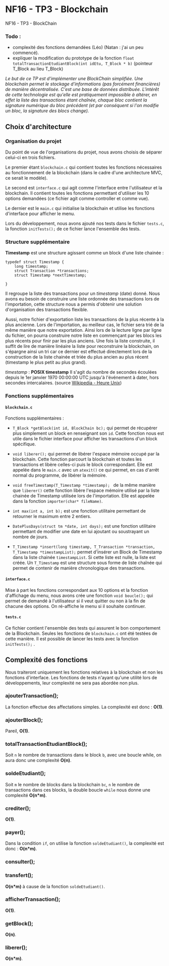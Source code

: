 # NF16 - TP3 - Blockchain
NF16 - TP3 - BlockChain

### Todo :
- complexité des fonctions demandées (Léo) (Natan : j'ai un peu commencé).
- expliquer la modification du prototype de la fonction `float totalTransactionEtudiantBlock(int idEtu, T_Block * b)` (pointeur T_Block au lieu T_Block)

_Le but de ce TP est d'implémenter une BlockChain simplifiée. Une blockchain permet le stockage d'informations (pas forcément financières) de manière décentralisée. C'est une base de données distribuée. L'intérêt de cette technologie est qu'elle est pratiquement impossible à altérer, en effet la liste des transactions étant chaînée, chaque bloc contient la signature numérique du bloc précédent (et par conséquent si l'on modifie un bloc, la signature des blocs change)._

## Choix d'architecture

### Organisation du projet
Du point de vue de l'organisations du projet, nous avons choisis de séparer celui-ci en trois fichiers. 

Le premier étant `blockchain.c` qui contient toutes les fonctions nécessaires au fonctionnement de la blockchain (dans le cadre d'une architecture MVC, ce serait le modèle).

Le second est `interface.c` qui agit comme l'interface entre l'utilisateur et la blockchain. Il contient toutes les fonctions permettant d'utiliser les 10 options demandées (ce fichier agit comme controller et comme vue).

Le dernier est le `main.c`  qui initialise la blockchain et utilise les fonctions d'interface pour afficher le menu.

Lors du développement, nous avons ajouté nos tests dans le fichier `tests.c`, la fonction `initTests();` de ce fichier lance l'ensemble des tests.

### Structure supplémentaire

**Timestamp** est une structure agissant comme un block d'une liste chainée :
```
typedef struct Timestamp {
    long timestamp;
    struct Transaction *transactions;
    struct Timestamp *nextTimestamp;

}
```
Il regroupe la liste des transactions pour un _timestamp_ (date) donné. Nous avons eu besoin de construire une liste ordonnée des transactions lors de l'importation, cette structure nous a permis d'obtenir une solution d'organisation des transactions flexible.

Aussi, notre fichier d'exportation liste les transactions de la plus récente à la plus ancienne. Lors de l'importation, au meilleur cas, le fichier sera trié de la même manière que notre exportation.
Ainsi lors de la lecture ligne par ligne du fichier, on pourra construire notre liste en commençant par les blocs les plus récents pour finir par les plus anciens.
Une fois la liste construite, il suffit de lire de manière linéaire la liste pour reconstruire la blockchain, on s'épargne ainsi un tri car ce dernier est effectué directement lors de la construction de la liste chainée et triée du plus ancien au plus récent (timestamp le plus petit au plus grand).

_timestamp_ : **POSIX timestamp**   Il s'agit du nombre de secondes écoulées depuis le 1er janvier 1970 00:00:00 UTC jusqu'à l'événement à dater, hors secondes intercalaires. (source [Wikipedia - Heure Unix](https://fr.wikipedia.org/wiki/Heure_Unix))

### Fonctions supplémentaires
#### `blockchain.c`
Fonctions supplémentaires : 

- `T_Block *getBlock(int id, BlockChain bc);` qui permet de récupérer plus simplement un block en renseignant son `id`. Cette fonction nous est utile dans le fichier interface pour afficher les transactions d'un block spécifique.

- `void liberer();` qui permet de libérer l'espace mémoire occupé par la blockchain. Cette fonction parcourt la blockchain et toutes les transactions et libère celles-ci puis le block correspondant. Elle est appelée dans le `main.c` avec un `atexit()` ce qui permet, en cas d'arrêt normal du programme, de libérer la mémoire. 

- `void freeTimestamp(T_Timestamp *timestamp); ` de la même manière que `liberer()` cette fonction libère l'espace mémoire utilisé par la liste chainée de Timestamp utilisée lors de l'importation. Elle est appelée dans la fonction `importer(char* fileName)`.

- `int max(int a, int b);` est une fonction utilitaire permettant de retourner le maximum entre 2 entiers.

- `DatePlusDays(struct tm *date, int days);` est une fonction utilitaire permettant de modifier une date en lui ajoutant ou soustrayant un nombre de jours.

- `T_Timestamp *insert(long timestamp, T_Transaction *transaction, T_Timestamp *timestampList);` permet d'insérer un Block de Timestamp dans la liste chainée `timestampList`. Si cette liste est nulle, la liste est créée. Un `T_Timestamp` est une structure sous forme de liste chaînée qui permet de contenir de manière chronologique des transactions.

#### `interface.c`

Mise à part les fonctions correspondant aux 10 options et la fonction d'affichage du menu, nous avons crée une fonction `void boucle();` qui permet de demandé à l'utilisateur si il veut quitter ou non à la fin de chacune des options. On ré-affiche le menu si il souhaite continuer.

#### `tests.c`

Ce fichier contient l'ensemble des tests qui assurent le bon comportement de la Blockchain. Seules les fonctions de `blockchain.c` ont été testées de cette manière. Il est possible de lancer les tests avec la fonction `initTests();` .

## Complexité des fonctions

Nous traiteront uniquement les fonctions relatives à la blockchain et non les fonctions d'interface.
Les fonctions de tests n'ayant qu'une utilité lors de développements, leur complexité ne sera pas abordée non plus.

### ajouterTransaction();

La fonction effectue des affectations simples. La complexité est donc : **O(1)**.

### ajouterBlock();

Pareil, **O(1)**.

### totalTransactionEtudiantBlock();

Soit `n` le nombre de transactions dans le block `b`, avec une boucle while, on aura donc une complexité **O(n)**.

### soldeEtudiant();

Soit `m` le nombre de blocks dans la blockchain `bc`, `n` le nombre de transactions dans ces blocks, la double boucle `while` nous donne une complexité **O(n\*m)**. 

### crediter();

**O(1)**.

### payer();

Dans la condition `if`, on utilise la fonction `soldeEtudiant()`, la complexité est donc : **O(n\*m)**.

### consulter();



### transfert();

**O(n\*m)** à cause de la fonction `soldeEtudiant()`.

### afficherTransaction();

**O(1)**.

### getBlock();

**O(n)**.

### liberer();

**O(n\*m)**.